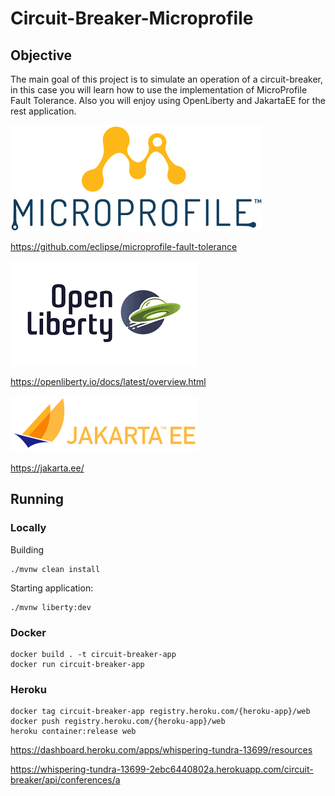 # Circuit-Breaker-Microprofile

## Objective
The main goal of this project is to simulate an operation of a circuit-breaker, in this case you will learn how to use the implementation of MicroProfile Fault Tolerance.
Also you will enjoy using OpenLiberty and JakartaEE for the rest application.

![img_3.png](docs/microprofile.png)

https://github.com/eclipse/microprofile-fault-tolerance

![img_2.png](docs/openliberty.png)

https://openliberty.io/docs/latest/overview.html

![img.png](docs/jakartaee.png)

https://jakarta.ee/

## Running

### Locally
Building
```
./mvnw clean install
```

Starting application:

```
./mvnw liberty:dev
```

### Docker
```
docker build . -t circuit-breaker-app
docker run circuit-breaker-app
```

### Heroku

```
docker tag circuit-breaker-app registry.heroku.com/{heroku-app}/web
docker push registry.heroku.com/{heroku-app}/web
heroku container:release web
```

https://dashboard.heroku.com/apps/whispering-tundra-13699/resources

https://whispering-tundra-13699-2ebc6440802a.herokuapp.com/circuit-breaker/api/conferences/a
